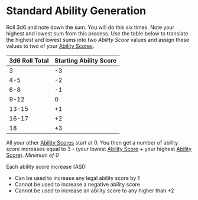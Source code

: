 # Standard Ability Generation

Roll 3d6 and note down the sum. You will do this six times. Note your highest and lowest sum from this process. Use the table below to translate the highest and lowest sums into two *Ability Score* values and assign these values to two of your [Ability Scores](../Player%20Characters/The%20Ability%20Scores/Ability%20Scores.md).

| 3d6 Roll Total | Starting Ability Score |
| :------------- | ---------------------- |
| 3              | -3                     |
| 4-5            | -2                     |
| 6-8            | -1                     |
| 9-12           | 0                      |
| 13-15          | +1                     |
| 16-17          | +2                     |
| 18             | +3                     |

All your other [Ability Scores](../Player%20Characters/The%20Ability%20Scores/Ability%20Scores.md) start at 0. You then get a number of ability score increases equal to 3 - (your lowest [Ability Score](../Player%20Characters/The%20Ability%20Scores/Ability%20Scores.md) + your highest [Ability Score](../Player%20Characters/The%20Ability%20Scores/Ability%20Scores.md)). *Minimum of 0*

Each ability score increase (ASI):

- Can be used to increase any legal ability score by 1
- Cannot be used to increase a negative ability score
- Cannot be used to increase an ability score to any higher than +2
